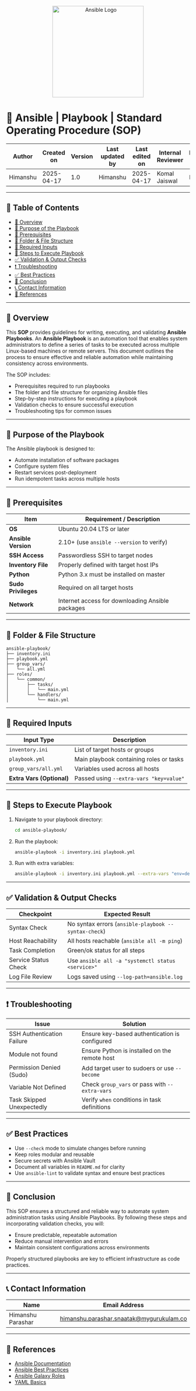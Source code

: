 
<p align="center">
  <img src="https://upload.wikimedia.org/wikipedia/commons/2/24/Ansible_logo.svg" alt="Ansible Logo" width="250"/>
</p>

# 🤖 Ansible | Playbook | Standard Operating Procedure (SOP)

| Author       | Created on | Version | Last updated by | Last edited on | Internal Reviewer | Reviewer L0 | Reviewer L1 | Reviewer L2 |
|--------------|------------|---------|------------------|----------------|-------------------|-------------|-------------|-------------|
| Himanshu     | 2025-04-17 | 1.0     | Himanshu         | 2025-04-17     | Komal Jaiswal     | Imran       | Shashi      | Mahesh Kumar |

---

## 📖 Table of Contents

- [📌 Overview](#-overview)
- [🎯 Purpose of the Playbook](#-purpose-of-the-playbook)
- [🔧 Prerequisites](#-prerequisites)
- [📂 Folder & File Structure](#-folder--file-structure)
- [📝 Required Inputs](#-required-inputs)
- [🚀 Steps to Execute Playbook](#-steps-to-execute-playbook)
- [✅ Validation & Output Checks](#-validation--output-checks)
- [❗ Troubleshooting](#-troubleshooting)
- [✅ Best Practices](#-best-practices)
- [🧾 Conclusion](#-conclusion)
- [📞 Contact Information](#-contact-information)
- [🔗 References](#-references)

---

## 📌 Overview

This **SOP** provides guidelines for writing, executing, and validating **Ansible Playbooks**. An **Ansible Playbook** is an automation tool that enables system administrators to define a series of tasks to be executed across multiple Linux-based machines or remote servers. This document outlines the process to ensure effective and reliable automation while maintaining consistency across environments.

The SOP includes:
- Prerequisites required to run playbooks
- The folder and file structure for organizing Ansible files
- Step-by-step instructions for executing a playbook
- Validation checks to ensure successful execution
- Troubleshooting tips for common issues

---

## 🎯 Purpose of the Playbook

The Ansible playbook is designed to:

- Automate installation of software packages  
- Configure system files  
- Restart services post-deployment  
- Run idempotent tasks across multiple hosts

---

## 🔧 Prerequisites

| Item                       | Requirement / Description                          |
|----------------------------|-----------------------------------------------------|
| **OS**                     | Ubuntu 20.04 LTS or later                          |
| **Ansible Version**        | 2.10+ (use `ansible --version` to verify)          |
| **SSH Access**             | Passwordless SSH to target nodes                   |
| **Inventory File**         | Properly defined with target host IPs              |
| **Python**                 | Python 3.x must be installed on master             |
| **Sudo Privileges**        | Required on all target hosts                       |
| **Network**                | Internet access for downloading Ansible packages   |

---

## 📂 Folder & File Structure

```text
ansible-playbook/
├── inventory.ini
├── playbook.yml
├── group_vars/
│   └── all.yml
├── roles/
│   └── common/
│       ├── tasks/
│       │   └── main.yml
│       └── handlers/
│           └── main.yml
```

---

## 📝 Required Inputs

| Input Type         | Description                                     |
|--------------------|-------------------------------------------------|
| `inventory.ini`    | List of target hosts or groups                  |
| `playbook.yml`     | Main playbook containing roles or tasks         |
| `group_vars/all.yml` | Variables used across all hosts               |
| **Extra Vars (Optional)** | Passed using `--extra-vars "key=value"` |

---

## 🚀 Steps to Execute Playbook

1. Navigate to your playbook directory:
   ```bash
   cd ansible-playbook/
   ```

2. Run the playbook:
   ```bash
   ansible-playbook -i inventory.ini playbook.yml
   ```

3. Run with extra variables:
   ```bash
   ansible-playbook -i inventory.ini playbook.yml --extra-vars "env=dev"
   ```

---

## ✅ Validation & Output Checks

| Checkpoint             | Expected Result                                 |
|------------------------|--------------------------------------------------|
| Syntax Check           | No syntax errors (`ansible-playbook --syntax-check`) |
| Host Reachability      | All hosts reachable (`ansible all -m ping`)     |
| Task Completion        | Green/ok status for all steps                   |
| Service Status Check   | Use `ansible all -a "systemctl status <service>"` |
| Log File Review        | Logs saved using `--log-path=ansible.log`       |

---

## ❗ Troubleshooting

| Issue                        | Solution                                           |
|-----------------------------|----------------------------------------------------|
| SSH Authentication Failure  | Ensure key-based authentication is configured      |
| Module not found            | Ensure Python is installed on the remote host      |
| Permission Denied (Sudo)    | Add target user to sudoers or use `--become`       |
| Variable Not Defined        | Check `group_vars` or pass with `--extra-vars`     |
| Task Skipped Unexpectedly   | Verify `when` conditions in task definitions        |

---

## ✅ Best Practices

- Use `--check` mode to simulate changes before running  
- Keep roles modular and reusable  
- Secure secrets with Ansible Vault  
- Document all variables in `README.md` for clarity  
- Use `ansible-lint` to validate syntax and ensure best practices

---

## 🧾 Conclusion

This SOP ensures a structured and reliable way to automate system administration tasks using Ansible Playbooks. By following these steps and incorporating validation checks, you will:

- Ensure predictable, repeatable automation  
- Reduce manual intervention and errors  
- Maintain consistent configurations across environments  

Properly structured playbooks are key to efficient infrastructure as code practices.

---

## 📞 Contact Information

| Name               | Email Address                                  |
|--------------------|------------------------------------------------|
| Himanshu Parashar  | himanshu.parashar.snaatak@mygurukulam.co      |

---

## 🔗 References

- [Ansible Documentation](https://docs.ansible.com/)
- [Ansible Best Practices](https://docs.ansible.com/ansible/latest/user_guide/playbooks_best_practices.html)
- [Ansible Galaxy Roles](https://galaxy.ansible.com/)
- [YAML Basics](https://yaml.org/)
